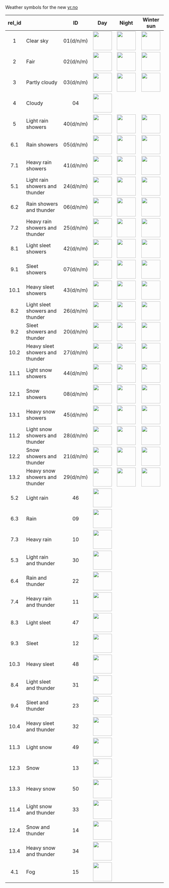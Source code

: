 Weather symbols for the new [yr.no](https://www.yr.no/en)

|rel_id |                                |    ID     |                                               Day                                               |                                              Night                                              |                                           Winter sun                                            |
|:----: |------------------------------- | :-------: | :---------------------------------------------------------------------------------------------: | :---------------------------------------------------------------------------------------------: | :---------------------------------------------------------------------------------------------: |
|1      |Clear sky                       | 01(d/n/m) | <img src="https://github.com/nrkno/yr-weather-symbols/blob/master/dist/svg/01d.svg" width="60"> | <img src="https://github.com/nrkno/yr-weather-symbols/blob/master/dist/svg/01n.svg" width="60"> | <img src="https://github.com/nrkno/yr-weather-symbols/blob/master/dist/svg/01m.svg" width="60"> |
|2      |Fair                            | 02(d/n/m) | <img src="https://github.com/nrkno/yr-weather-symbols/blob/master/dist/svg/02d.svg" width="60"> | <img src="https://github.com/nrkno/yr-weather-symbols/blob/master/dist/svg/02n.svg" width="60"> | <img src="https://github.com/nrkno/yr-weather-symbols/blob/master/dist/svg/02m.svg" width="60"> |
|3      |Partly cloudy                   | 03(d/n/m) | <img src="https://github.com/nrkno/yr-weather-symbols/blob/master/dist/svg/03d.svg" width="60"> | <img src="https://github.com/nrkno/yr-weather-symbols/blob/master/dist/svg/03n.svg" width="60"> | <img src="https://github.com/nrkno/yr-weather-symbols/blob/master/dist/svg/03m.svg" width="60"> |
|4      |Cloudy                          |    04     | <img src="https://github.com/nrkno/yr-weather-symbols/blob/master/dist/svg/04.svg" width="60">  |                                                                                                 |                                                                                                 |
|5      |Light rain showers              | 40(d/n/m) | <img src="https://github.com/nrkno/yr-weather-symbols/blob/master/dist/svg/40d.svg" width="60"> | <img src="https://github.com/nrkno/yr-weather-symbols/blob/master/dist/svg/40n.svg" width="60"> | <img src="https://github.com/nrkno/yr-weather-symbols/blob/master/dist/svg/40m.svg" width="60"> |
|6.1    |Rain showers                    | 05(d/n/m) | <img src="https://github.com/nrkno/yr-weather-symbols/blob/master/dist/svg/05d.svg" width="60"> | <img src="https://github.com/nrkno/yr-weather-symbols/blob/master/dist/svg/05n.svg" width="60"> | <img src="https://github.com/nrkno/yr-weather-symbols/blob/master/dist/svg/05m.svg" width="60"> |
|7.1    |Heavy rain showers              | 41(d/n/m) | <img src="https://github.com/nrkno/yr-weather-symbols/blob/master/dist/svg/41d.svg" width="60"> | <img src="https://github.com/nrkno/yr-weather-symbols/blob/master/dist/svg/41n.svg" width="60"> | <img src="https://github.com/nrkno/yr-weather-symbols/blob/master/dist/svg/41m.svg" width="60"> |
|5.1    |Light rain showers and thunder  | 24(d/n/m) | <img src="https://github.com/nrkno/yr-weather-symbols/blob/master/dist/svg/24d.svg" width="60"> | <img src="https://github.com/nrkno/yr-weather-symbols/blob/master/dist/svg/24n.svg" width="60"> | <img src="https://github.com/nrkno/yr-weather-symbols/blob/master/dist/svg/24m.svg" width="60"> |
|6.2    |Rain showers and thunder        | 06(d/n/m) | <img src="https://github.com/nrkno/yr-weather-symbols/blob/master/dist/svg/06d.svg" width="60"> | <img src="https://github.com/nrkno/yr-weather-symbols/blob/master/dist/svg/06n.svg" width="60"> | <img src="https://github.com/nrkno/yr-weather-symbols/blob/master/dist/svg/06m.svg" width="60"> |
|7.2    |Heavy rain showers and thunder  | 25(d/n/m) | <img src="https://github.com/nrkno/yr-weather-symbols/blob/master/dist/svg/25d.svg" width="60"> | <img src="https://github.com/nrkno/yr-weather-symbols/blob/master/dist/svg/25n.svg" width="60"> | <img src="https://github.com/nrkno/yr-weather-symbols/blob/master/dist/svg/25m.svg" width="60"> |
|8.1    |Light sleet showers             | 42(d/n/m) | <img src="https://github.com/nrkno/yr-weather-symbols/blob/master/dist/svg/42d.svg" width="60"> | <img src="https://github.com/nrkno/yr-weather-symbols/blob/master/dist/svg/42n.svg" width="60"> | <img src="https://github.com/nrkno/yr-weather-symbols/blob/master/dist/svg/42m.svg" width="60"> |
|9.1    |Sleet showers                   | 07(d/n/m) | <img src="https://github.com/nrkno/yr-weather-symbols/blob/master/dist/svg/07d.svg" width="60"> | <img src="https://github.com/nrkno/yr-weather-symbols/blob/master/dist/svg/07n.svg" width="60"> | <img src="https://github.com/nrkno/yr-weather-symbols/blob/master/dist/svg/07m.svg" width="60"> |
|10.1   |Heavy sleet showers             | 43(d/n/m) | <img src="https://github.com/nrkno/yr-weather-symbols/blob/master/dist/svg/43d.svg" width="60"> | <img src="https://github.com/nrkno/yr-weather-symbols/blob/master/dist/svg/43n.svg" width="60"> | <img src="https://github.com/nrkno/yr-weather-symbols/blob/master/dist/svg/43m.svg" width="60"> |
|8.2    |Light sleet showers and thunder | 26(d/n/m) | <img src="https://github.com/nrkno/yr-weather-symbols/blob/master/dist/svg/26d.svg" width="60"> | <img src="https://github.com/nrkno/yr-weather-symbols/blob/master/dist/svg/26n.svg" width="60"> | <img src="https://github.com/nrkno/yr-weather-symbols/blob/master/dist/svg/26m.svg" width="60"> |
|9.2    |Sleet showers and thunder       | 20(d/n/m) | <img src="https://github.com/nrkno/yr-weather-symbols/blob/master/dist/svg/20d.svg" width="60"> | <img src="https://github.com/nrkno/yr-weather-symbols/blob/master/dist/svg/20n.svg" width="60"> | <img src="https://github.com/nrkno/yr-weather-symbols/blob/master/dist/svg/20m.svg" width="60"> |
|10.2   |Heavy sleet showers and thunder | 27(d/n/m) | <img src="https://github.com/nrkno/yr-weather-symbols/blob/master/dist/svg/27d.svg" width="60"> | <img src="https://github.com/nrkno/yr-weather-symbols/blob/master/dist/svg/27n.svg" width="60"> | <img src="https://github.com/nrkno/yr-weather-symbols/blob/master/dist/svg/27m.svg" width="60"> |
|11.1   |Light snow showers              | 44(d/n/m) | <img src="https://github.com/nrkno/yr-weather-symbols/blob/master/dist/svg/44d.svg" width="60"> | <img src="https://github.com/nrkno/yr-weather-symbols/blob/master/dist/svg/44n.svg" width="60"> | <img src="https://github.com/nrkno/yr-weather-symbols/blob/master/dist/svg/44m.svg" width="60"> |
|12.1   |Snow showers                    | 08(d/n/m) | <img src="https://github.com/nrkno/yr-weather-symbols/blob/master/dist/svg/08d.svg" width="60"> | <img src="https://github.com/nrkno/yr-weather-symbols/blob/master/dist/svg/08n.svg" width="60"> | <img src="https://github.com/nrkno/yr-weather-symbols/blob/master/dist/svg/08m.svg" width="60"> |
|13.1   |Heavy snow showers              | 45(d/n/m) | <img src="https://github.com/nrkno/yr-weather-symbols/blob/master/dist/svg/45d.svg" width="60"> | <img src="https://github.com/nrkno/yr-weather-symbols/blob/master/dist/svg/45n.svg" width="60"> | <img src="https://github.com/nrkno/yr-weather-symbols/blob/master/dist/svg/45m.svg" width="60"> |
|11.2   |Light snow showers and thunder  | 28(d/n/m) | <img src="https://github.com/nrkno/yr-weather-symbols/blob/master/dist/svg/28d.svg" width="60"> | <img src="https://github.com/nrkno/yr-weather-symbols/blob/master/dist/svg/28n.svg" width="60"> | <img src="https://github.com/nrkno/yr-weather-symbols/blob/master/dist/svg/28m.svg" width="60"> |
|12.2   |Snow showers and thunder        | 21(d/n/m) | <img src="https://github.com/nrkno/yr-weather-symbols/blob/master/dist/svg/21d.svg" width="60"> | <img src="https://github.com/nrkno/yr-weather-symbols/blob/master/dist/svg/21n.svg" width="60"> | <img src="https://github.com/nrkno/yr-weather-symbols/blob/master/dist/svg/21m.svg" width="60"> |
|13.2   |Heavy snow showers and thunder  | 29(d/n/m) | <img src="https://github.com/nrkno/yr-weather-symbols/blob/master/dist/svg/29d.svg" width="60"> | <img src="https://github.com/nrkno/yr-weather-symbols/blob/master/dist/svg/29n.svg" width="60"> | <img src="https://github.com/nrkno/yr-weather-symbols/blob/master/dist/svg/29m.svg" width="60"> |
|5.2    |Light rain                      |    46     | <img src="https://github.com/nrkno/yr-weather-symbols/blob/master/dist/svg/46.svg" width="60">  |                                                                                                 |                                                                                                 |
|6.3    |Rain                            |    09     | <img src="https://github.com/nrkno/yr-weather-symbols/blob/master/dist/svg/09.svg" width="60">  |                                                                                                 |                                                                                                 |
|7.3    |Heavy rain                      |    10     | <img src="https://github.com/nrkno/yr-weather-symbols/blob/master/dist/svg/10.svg" width="60">  |                                                                                                 |                                                                                                 |
|5.3    |Light rain and thunder          |    30     | <img src="https://github.com/nrkno/yr-weather-symbols/blob/master/dist/svg/30.svg" width="60">  |                                                                                                 |                                                                                                 |
|6.4    |Rain and thunder                |    22     | <img src="https://github.com/nrkno/yr-weather-symbols/blob/master/dist/svg/22.svg" width="60">  |                                                                                                 |                                                                                                 |
|7.4    |Heavy rain and thunder          |    11     | <img src="https://github.com/nrkno/yr-weather-symbols/blob/master/dist/svg/11.svg" width="60">  |                                                                                                 |                                                                                                 |
|8.3    |Light sleet                     |    47     | <img src="https://github.com/nrkno/yr-weather-symbols/blob/master/dist/svg/47.svg" width="60">  |                                                                                                 |                                                                                                 |
|9.3    |Sleet                           |    12     | <img src="https://github.com/nrkno/yr-weather-symbols/blob/master/dist/svg/12.svg" width="60">  |                                                                                                 |                                                                                                 |
|10.3   |Heavy sleet                     |    48     | <img src="https://github.com/nrkno/yr-weather-symbols/blob/master/dist/svg/48.svg" width="60">  |                                                                                                 |                                                                                                 |
|8.4    |Light sleet and thunder         |    31     | <img src="https://github.com/nrkno/yr-weather-symbols/blob/master/dist/svg/31.svg" width="60">  |                                                                                                 |                                                                                                 |
|9.4    |Sleet and thunder               |    23     | <img src="https://github.com/nrkno/yr-weather-symbols/blob/master/dist/svg/23.svg" width="60">  |                                                                                                 |                                                                                                 |
|10.4   |Heavy sleet and thunder         |    32     | <img src="https://github.com/nrkno/yr-weather-symbols/blob/master/dist/svg/32.svg" width="60">  |                                                                                                 |                                                                                                 |
|11.3   |Light snow                      |    49     | <img src="https://github.com/nrkno/yr-weather-symbols/blob/master/dist/svg/49.svg" width="60">  |                                                                                                 |                                                                                                 |
|12.3   |Snow                            |    13     | <img src="https://github.com/nrkno/yr-weather-symbols/blob/master/dist/svg/13.svg" width="60">  |                                                                                                 |                                                                                                 |
|13.3   |Heavy snow                      |    50     | <img src="https://github.com/nrkno/yr-weather-symbols/blob/master/dist/svg/50.svg" width="60">  |                                                                                                 |                                                                                                 |
|11.4   |Light snow and thunder          |    33     | <img src="https://github.com/nrkno/yr-weather-symbols/blob/master/dist/svg/33.svg" width="60">  |                                                                                                 |                                                                                                 |
|12.4   |Snow and thunder                |    14     | <img src="https://github.com/nrkno/yr-weather-symbols/blob/master/dist/svg/14.svg" width="60">  |                                                                                                 |                                                                                                 |
|13.4   |Heavy snow and thunder          |    34     | <img src="https://github.com/nrkno/yr-weather-symbols/blob/master/dist/svg/34.svg" width="60">  |                                                                                                 |                                                                                                 |
|4.1    |Fog                             |    15     | <img src="https://github.com/nrkno/yr-weather-symbols/blob/master/dist/svg/15.svg" width="60">  |                                                                                                 |                                                                                                 |